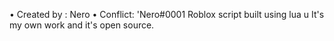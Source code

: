 
• Created by : Nero
• Conflict: 'Nero#0001
Roblox script built using lua u
It's my own work and it's open source.


